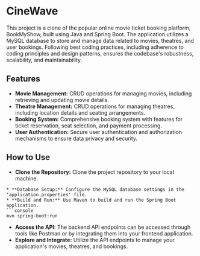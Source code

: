 # CineWave
This project is a clone of the popular online movie ticket booking platform, BookMyShow, built using Java and Spring Boot. The application utilizes a MySQL database to store and manage data related to movies, theatres, and user bookings. Following best coding practices, including adherence to coding principles and design patterns, ensures the codebase's robustness, scalability, and maintainability.

## Features
* **Movie Management:** CRUD operations for managing movies, including retrieving and updating movie details.
* **Theatre Management:** CRUD operations for managing theatres, including location details and seating arrangements.
* **Booking System:** Comprehensive booking system with features for ticket reservation, seat selection, and payment processing.
* **User Authentication:** Secure user authentication and authorization mechanisms to ensure data privacy and security.

## How to Use
* **Clone the Repository:** Clone the project repository to your local machine.
```
* **Database Setup:** Configure the MySQL database settings in the 'application.properties' file.
* **Build and Run:** Use Maven to build and run the Spring Boot application.
```console 
mvn spring-boot:run
```
* **Access the API:** The backend API endpoints can be accessed through tools like Postman or by integrating them into your frontend application.
* **Explore and Integrate:** Utilize the API endpoints to manage your application's movies, theatres, and bookings.
